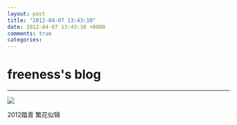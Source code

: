 ```yaml
---
layout: post
title: "2012-04-07 13:43:10"
date: 2012-04-07 13:43:10 +0800
comments: true
categories: 
---
```


# freeness's blog

----------

![](http://okqmqrbgo.bkt.clouddn.com/201204071343101.jpg)

>
2012踏青 繁花似锦